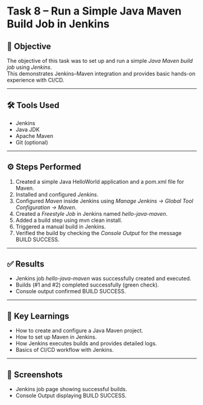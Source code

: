 # Task 8 – Run a Simple Java Maven Build Job in Jenkins

## 📌 Objective
The objective of this task was to set up and run a simple *Java Maven build job* using *Jenkins*.  
This demonstrates Jenkins–Maven integration and provides basic hands-on experience with CI/CD.

---

## 🛠 Tools Used
- Jenkins
- Java JDK
- Apache Maven
- Git (optional)

---

## ⚙️ Steps Performed
1. Created a simple Java HelloWorld application and a pom.xml file for Maven.  
2. Installed and configured *Jenkins*.  
3. Configured *Maven* inside Jenkins using *Manage Jenkins → Global Tool Configuration → Maven*.  
4. Created a *Freestyle Job* in Jenkins named *hello-java-maven*.  
5. Added a build step using mvn clean install.  
6. Triggered a manual build in Jenkins.  
7. Verified the build by checking the *Console Output* for the message BUILD SUCCESS.

---

## ✅ Results
- Jenkins job *hello-java-maven* was successfully created and executed.  
- Builds (#1 and #2) completed successfully (green check).  
- Console output confirmed BUILD SUCCESS.  

---

## 🎯 Key Learnings
- How to create and configure a Java Maven project.  
- How to set up Maven in Jenkins.  
- How Jenkins executes builds and provides detailed logs.  
- Basics of CI/CD workflow with Jenkins.  

---

## 📸 Screenshots
- Jenkins job page showing successful builds.  
- Console Output displaying BUILD SUCCESS.
